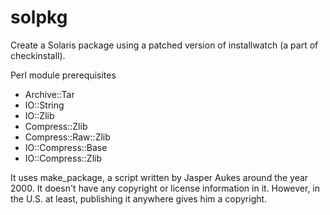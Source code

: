 # solpkg
Create a Solaris package using a patched version of installwatch (a part of checkinstall).

Perl module prerequisites

* Archive::Tar
* IO::String
* IO::Zlib
* Compress::Zlib
* Compress::Raw::Zlib
* IO::Compress::Base
* IO::Compress::Zlib

It uses make_package, a script written by Jasper Aukes around the year 2000. It doesn't have
any copyright or license information in it. However, in the U.S. at least, publishing it
anywhere gives him a copyright.

